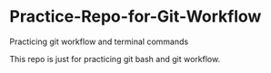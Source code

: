 # Practice-Repo-for-Git-Workflow
Practicing git workflow and terminal commands


This repo is just for practicing git bash and git workflow. 

